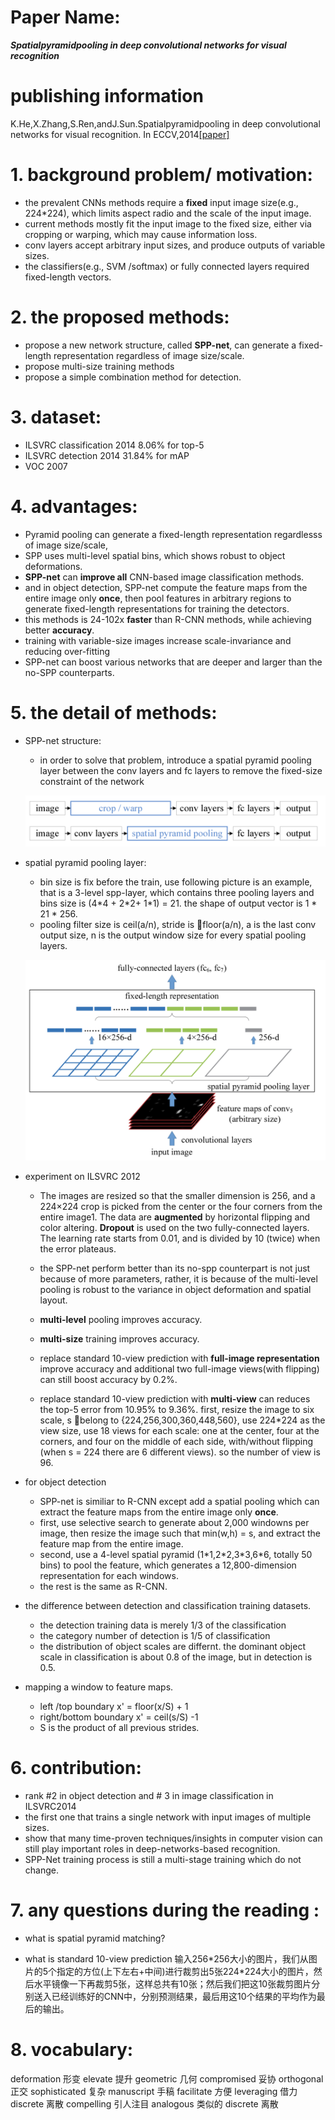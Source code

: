 
# Paper Name:
**_Spatialpyramidpooling in deep convolutional networks for visual recognition_**
# publishing information
K.He,X.Zhang,S.Ren,andJ.Sun.Spatialpyramidpooling in deep convolutional networks for visual recognition. In ECCV,2014[[paper]](https://arxiv.org/abs/1406.4729)
# 1. background problem/ motivation:
  * the prevalent CNNs methods require a **fixed** input image size(e.g., 224*224), which limits aspect radio and the scale of the input image.
  * current methods mostly fit the input image to the fixed size, either via cropping or warping, which may cause information loss.
  * conv layers accept arbitrary input sizes, and produce outputs of variable sizes. 
  * the classifiers(e.g., SVM /softmax) or fully connected layers required fixed-length vectors.


# 2. the proposed methods:
  * propose a new network structure, called **SPP-net**, can generate a fixed-length representation regardless of image size/scale.
  * propose multi-size training methods
  * propose a simple combination method for detection.

# 3. dataset:
  * ILSVRC classification 2014 8.06%  for top-5
  * ILSVRC detection 2014 31.84%  for mAP
  * VOC 2007

# 4. advantages:
  * Pyramid pooling can generate a fixed-length representation regardlesss of image size/scale, 
  * SPP uses multi-level spatial bins, which shows robust to object deformations.
  * **SPP-net** can **improve all** CNN-based image classification methods.
  * and in object detection, SPP-net compute the feature maps from the entire image only **once**, then pool features in arbitrary regions to generate fixed-length representations for training the detectors.
  * this methods is 24-102x **faster** than R-CNN methods, while achieving better **accuracy**.
  * training with variable-size images increase scale-invariance and reducing over-fitting
  * SPP-net can boost various networks that are deeper and larger than the no-SPP counterparts.


# 5. the detail of methods:
  * SPP-net structure:
	* in order to solve that problem, introduce a spatial pyramid pooling layer between the conv layers and fc layers to remove the fixed-size constraint of the network 
	
	![SPP-net structure](../images/SPPnet-structure.jpg)
  * spatial pyramid pooling layer:
	* bin size is fix before the train, use following picture is an example, that is a 3-level spp-layer, which contains three pooling layers and  bins size is (4\*4 + 2\*2+ 1\*1) = 21. the shape of output vector is 1 \* 21 \* 256.
	* pooling filter size is ceil(a/n), stride is floor(a/n), a is the last conv output size, n is the  output window size for every spatial pooling layers.

	![spatial pyramid pooling layer](../images/SPPnet-layer.jpg)

  * experiment on ILSVRC 2012
	* The images are resized so that the smaller dimension is 256, and a 224×224 crop is picked from the center or the four corners from the entire image1. The data are **augmented** by horizontal flipping and color altering. **Dropout** is used on the two fully-connected layers. The learning rate starts from 0.01, and is divided by 10 (twice) when the error plateaus.
	* the SPP-net perform better than its no-spp counterpart is not just because of more parameters, rather, it is because of the multi-level pooling is robust to the variance in object deformation and spatial layout.
	* **multi-level** pooling improves accuracy.
	* **multi-size** training improves accuracy.
	* replace standard 10-view prediction with **full-image representation** improve accuracy and additional two full-image views(with flipping) can still boost accuracy by 0.2%.

	* replace standard 10-view prediction with **multi-view** can reduces the top-5 error from 10.95% to 9.36%. first, resize the image to six scale, s belong to {224,256,300,360,448,560}, use 224\*224 as the view size, use 18 views for each scale: one at the center, four at the corners, and four on the middle of each side, with/without flipping (when s = 224 there are 6 different views). so the number of view is 96.
  * for object detection
	* SPP-net is similiar to R-CNN except add a spatial pooling which can extract the feature maps from the entire image only **once**. 
	* first, use selective search to generate about 2,000 windowns per image, then resize the image such that min(w,h) = s, and extract the feature map from the entire image. 
	* second, use a 4-level spatial pyramid (1\*1,2\*2,3\*3,6\*6, totally 50 bins) to pool the feature, which generates a 12,800-dimension  representation for each windows.
	* the rest is the same as R-CNN.
  * the difference between detection and classification training datasets.
	* the detection training data is merely 1/3 of the classification 
	* the category number of detection is 1/5 of classification 
	* the distribution of object scales are differnt. the dominant object scale in classification is about 0.8 of the image, but in detection is 0.5.
	
  * mapping a window to feature maps.
	* left /top boundary  x' = floor(x/S) + 1
	* right/bottom boundary x' = ceil(s/S) -1 
	* S is the product of all previous strides.
# 6. contribution:
  * rank #2 in object detection and # 3 in image classification in ILSVRC2014
  * the first one that trains a single network with input images of multiple sizes.
  * show that many time-proven techniques/insights in computer vision can still play important roles in deep-networks-based recognition.
  * SPP-Net training process is still a multi-stage training which do not change.

# 7. any questions during the reading :
  * what is spatial pyramid matching?

  * what is standard 10-view prediction
	输入256\*256大小的图片，我们从图片的5个指定的方位(上下左右+中间)进行裁剪出5张224\*224大小的图片，然后水平镜像一下再裁剪5张，这样总共有10张；然后我们把这10张裁剪图片分别送入已经训练好的CNN中，分别预测结果，最后用这10个结果的平均作为最后的输出。


# 8. vocabulary:
deformation 形变
elevate 提升
geometric 几何
compromised 妥协
orthogonal 正交
sophisticated 复杂
manuscript 手稿
facilitate 方便
leveraging 借力
discrete 离散
compelling 引人注目
analogous 类似的
discrete 离散
